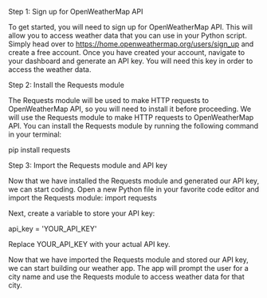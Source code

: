 Step 1: Sign up for OpenWeatherMap API

To get started, you will need to sign up for OpenWeatherMap API. This will allow you to access weather data that you can use in your Python script. Simply head over to https://home.openweathermap.org/users/sign_up and create a free account. Once you have created your account, navigate to your dashboard and generate an API key. You will need this key in order to access the weather data.

Step 2: Install the Requests module

The Requests module will be used to make HTTP requests to OpenWeatherMap API, so you will need to install it before proceeding. We will use the Requests module to make HTTP requests to OpenWeatherMap API. You can install the Requests module by running the following command in your terminal:

pip install requests

Step 3: Import the Requests module and API key

Now that we have installed the Requests module and generated our API key, we can start coding. Open a new Python file in your favorite code editor and import the Requests module:
import requests

Next, create a variable to store your API key:

api_key = 'YOUR_API_KEY'

Replace YOUR_API_KEY with your actual API key.

Now that we have imported the Requests module and stored our API key, we can start building our weather app. The app will prompt the user for a city name and use the Requests module to access weather data for that city.

